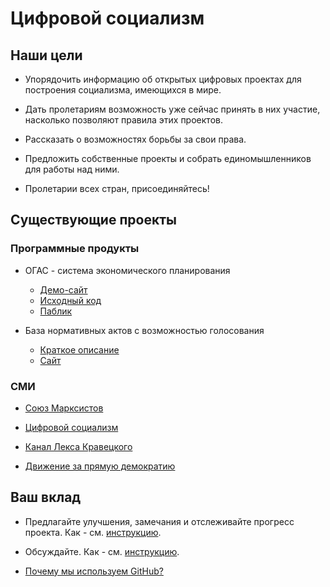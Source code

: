 # Цифровой социализм

## Наши цели
* Упорядочить информацию об открытых цифровых проектах для построения социализма, имеющихся в мире.

* Дать пролетариям возможность уже сейчас принять в них участие, насколько позволяют правила этих проектов.

* Рассказать о возможностях борьбы за свои права.

* Предложить собственные проекты и собрать единомышленников для работы над ними.

* Пролетарии всех стран, присоединяйтесь!

## Существующие проекты

### Программные продукты
* ОГАС - система экономического планирования
    * [Демо-сайт](https://ogasdemo.ru/)
    * [Исходный код](https://github.com/NewCyberState/OGAS)
    * [Паблик](https://vk.com/digital_socialism)

* База нормативных актов с возможностью голосования
    * [Краткое описание](https://t.me/pramayademokratia/269)
    * [Сайт](http://regulation.gov.ru)

### СМИ
* [Союз Марксистов](https://vk.com/marxist_union)

* [Цифровой социализм](https://vk.com/digital_socialism)

* [Канал Лекса Кравецкого](https://www.youtube.com/c/KravetskiLex/playlists)

* [Движение за прямую демократию](https://t.me/pramayademokratia)

## Ваш вклад
* Предлагайте улучшения, замечания и отслеживайте прогресс проекта. Как - см. [инструкцию](./issues_guide.md).

* Обсуждайте. Как - см. [инструкцию](./discussions_guide.md).

* [Почему мы используем GitHub?](./why_git.md)